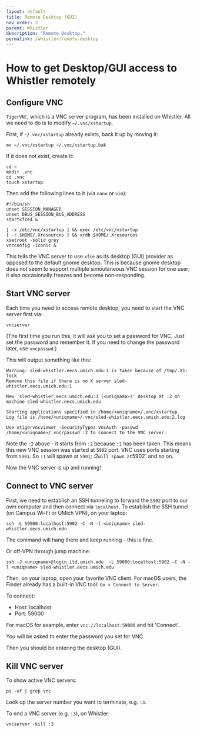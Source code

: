 ```yaml
---
layout: default
title: Remote Desktop (GUI)
nav_order: 3
parent: Whistler
description: "Remote Desktop."
permalink: /whistler/remote-desktop
---
```

# How to get Desktop/GUI access to Whistler remotely

## Configure VNC
`TigerVNC`, which is a VNC server program, has been installed on Whistler. All we need to do is to modify `~/.vnc/xstartup`.

First, if `~/.vnc/xstartup` already exists, back it up by moving it:
```
mv ~/.vnc/xstartup ~/.vnc/xstartup.bak
```

If it does not exist, create it:

```
cd ~
mkdir .vnc
cd .vnc
touch xstartup
```
Then add the following lines to it (via `nano` or `vim`):
```
#!/bin/sh
unset SESSION_MANAGER
unset DBUS_SESSION_BUS_ADDRESS
startxfce4 &

[ -x /etc/vnc/xstartup ] && exec /etc/vnc/xstartup
[ -r $HOME/.Xresources ] && xrdb $HOME/.Xresources
xsetroot -solid grey
vncconfig -iconic &
```

This tells the VNC server to use `xfce` as its desktop (GUI) provider as opposed to the default gnome desktop. This is because gnome desktop does not seem to support multiple simoutaneous VNC session for one user; it also occasionally freezes and become non-responding.

## Start VNC server

Each time you need to access remote desktop, you need to start the VNC server first via:

```
vncserver
```

(The first time you run this, it will ask you to set a password for VNC. Just set the password and remember it. If you need to change the password later, use `vncpasswd`.)

This will output something like this:
```
Warning: sled-whistler.eecs.umich.edu:1 is taken because of /tmp/.X1-lock
Remove this file if there is no X server sled-whistler.eecs.umich.edu:1

New 'sled-whistler.eecs.umich.edu:3 (<uniqname>)' desktop at :2 on machine sled-whistler.eecs.umich.edu

Starting applications specified in /home/<uniqname>/.vnc/xstartup
Log file is /home/<uniqname>/.vnc/sled-whistler.eecs.umich.edu:2.log

Use xtigervncviewer -SecurityTypes VncAuth -passwd /home/<uniqname>/.vnc/passwd :2 to connect to the VNC server.

```

Note the `:2` above - it starts from `:2` because `:1` has been taken. This means this new VNC session was started at `5902` port. VNC uses ports starting from `5901`. So `:1` will spawn at `5901`; :2` will spawn at `5902` and so on.

Now the VNC server is up and running!

## Connect to VNC server
First, we need to establish an SSH tunneling to forward the `5902` port to our own computer and then connect via `localhost`. To establish the SSH tunnel (on Campus Wi-Fi or UMich VPN), on your laptop:
```
ssh -L 59000:localhost:5902 -C -N -l <uniqname> sled-whistler.eecs.umich.edu
```
The command will hang there and keep running - this is fine.

Or off-VPN through jump machine:
```
ssh -J <uniqname>@login.itd.umich.edu  -L 59000:localhost:5902 -C -N -l <uniqname> sled-whistler.eecs.umich.edu
```

Then, on your laptop, open your favorite VNC client. For macOS users, the Finder already has a built-in VNC tool: `Go > Connect to Server`.

To connect:
- Host: localhost
- Port: 59000

For macOS for example, enter `vnc://localhost:59000` and hit 'Connect'.

You will be asked to enter the password you set for VNC.

Then you should be entering the desktop (GUI).


## Kill VNC server

To show active VNC servers:
```
ps -ef | grep vnc
```
Look up the server number you want to terminate, e.g. `:3`.

To end a VNC server (e.g. `:3`), on Whistler:
```
vncserver -kill :3
```
